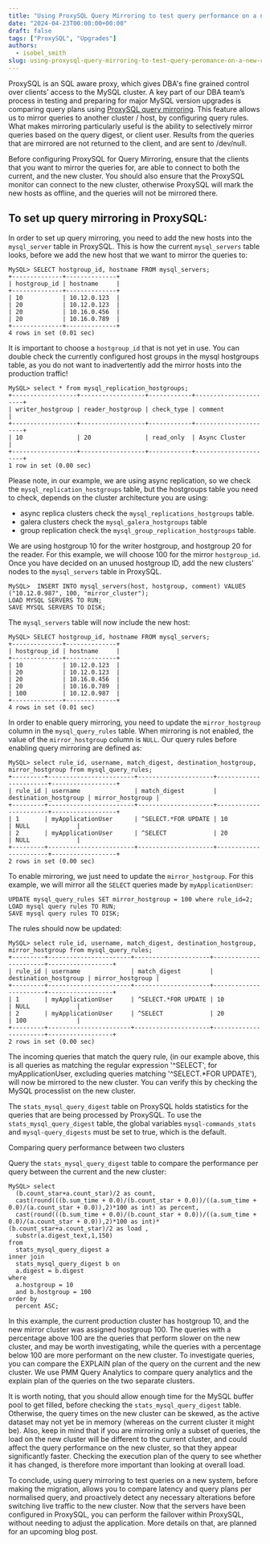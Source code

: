 ```yaml
---
title: "Using ProxySQL Query Mirroring to test query performance on a new cluster"
date: "2024-04-23T00:00:00+00:00"
draft: false
tags: ["ProxySQL", "Upgrades"]
authors:
  - isobel_smith
slug: using-proxysql-query-mirroring-to-test-query-peromance-on-a-new-cluster
---
```


ProxySQL is an SQL aware proxy, which gives DBA's fine grained control over clients’ access to the MySQL cluster. A key part of our DBA team’s process in testing and preparing for major MySQL version upgrades is comparing query plans using [ProxySQL query mirroring](https://proxysql.com/documentation/mirroring/). This feature allows us to mirror queries to another cluster / host, by configuring query rules. What makes mirroring particularly useful is the ability to selectively mirror queries based on the query digest, or client user. Results from the queries that are mirrored are not returned to the client, and are sent to /dev/null.

Before configuring ProxySQL for Query Mirroring, ensure that the clients that you want to mirror the queries for, are able to connect to both the current, and the new cluster. You should also ensure that the ProxySQL monitor can connect to the new cluster, otherwise ProxySQL will mark the new hosts as offline, and the queries will not be mirrored there.

## To set up query mirroring in ProxySQL:

In order to set up query mirroring, you need to add the new hosts into the `mysql_server` table in ProxySQL. This is how the current `mysql_servers` table looks, before we add the new host that we want to mirror the queries to:

```
MySQL> SELECT hostgroup_id, hostname FROM mysql_servers;
+--------------+--------------+
| hostgroup_id | hostname     |
+--------------+--------------+
| 10           | 10.12.0.123  |
| 20           | 10.12.0.123  |
| 20           | 10.16.0.456  |
| 20           | 10.16.0.789  |
+--------------+--------------+
4 rows in set (0.01 sec)
```

It is important to choose a `hostgroup_id` that is not yet in use. You can double check the currently configured host groups in the mysql hostgroups table, as you do not want to inadvertently add the mirror hosts into the production traffic! 

```
MySQL> select * from mysql_replication_hostgroups;
+------------------+------------------+------------+----------------------+
| writer_hostgroup | reader_hostgroup | check_type | comment              |
+------------------+------------------+------------+----------------------+
| 10               | 20               | read_only  | Async Cluster        |
+------------------+------------------+------------+----------------------+
1 row in set (0.00 sec)
```

Please note, in our example, we are using async replication, so we check the `mysql_replication_hostgroups` table, but the hostgroups table you need to check, depends on the cluster architecture you are using: 

 - async replica clusters check the `mysql_replications_hostgroups` table.
 - galera clusters check the `mysql_galera_hostgroups` table
 - group replication check the `mysql_group_replication_hostgroups` table.

We are using hostgroup 10 for the writer hostgroup, and hostgroup 20 for the reader. For this example, we will choose 100 for the mirror `hostgroup_id`. Once you have decided on an unused hostgroup ID, add the new clusters’ nodes to the `mysql_servers` table in ProxySQL.

```
MySQL>  INSERT INTO mysql_servers(host, hostgroup, comment) VALUES ("10.12.0.987", 100, "mirror_cluster");
LOAD MYSQL SERVERS TO RUN;
SAVE MYSQL SERVERS TO DISK;
```

The `mysql_servers` table will now include the new host:

```
MySQL> SELECT hostgroup_id, hostname FROM mysql_servers;
+--------------+--------------+
| hostgroup_id | hostname     |
+--------------+--------------+
| 10           | 10.12.0.123  |
| 20           | 10.12.0.123  |
| 20           | 10.16.0.456  |
| 20           | 10.16.0.789  |
| 100          | 10.12.0.987  |
+--------------+--------------+
4 rows in set (0.01 sec)
```

In order to enable query mirroring, you need to update the `mirror_hostgroup` column in the `mysql_query_rules` table. When mirroring is not enabled, the value of the `mirror_hostgroup` column is `NULL`. 
Our query rules before enabling query mirroring are defined as:

```
MySQL> select rule_id, username, match_digest, destination_hostgroup, mirror_hostgroup from mysql_query_rules;
+---------+------------------------+---------------------+-----------------------+------------------+
| rule_id | username               | match_digest        | destination_hostgroup | mirror_hostgroup |
+---------+------------------------+---------------------+-----------------------+------------------+
| 1       | myApplicationUser      | ^SELECT.*FOR UPDATE | 10                    | NULL             |
| 2       | myApplicationUser      | ^SELECT             | 20                    | NULL             |
+---------+------------------------+---------------------+-----------------------+------------------+
2 rows in set (0.00 sec)

```

To enable mirroring, we just need to update the `mirror_hostgroup`. For this example, we will mirror all the `SELECT` queries made by `myApplicationUser`:


```
UPDATE mysql_query_rules SET mirror_hostgroup = 100 where rule_id=2;
LOAD mysql query rules TO RUN;
SAVE mysql query rules TO DISK;
```

The rules should now be updated:

```
MySQL> select rule_id, username, match_digest, destination_hostgroup, mirror_hostgroup from mysql_query_rules;
+---------+-----------------------+---------------------+-----------------------+------------------+
| rule_id | username              | match_digest        | destination_hostgroup | mirror_hostgroup |
+---------+-----------------------+---------------------+-----------------------+------------------+
| 1       | myApplicationUser     | ^SELECT.*FOR UPDATE | 10                    | NULL             |
| 2       | myApplicationUser     | ^SELECT             | 20                    | 100              |
+---------+-----------------------+---------------------+-----------------------+------------------+
2 rows in set (0.00 sec)

```

The incoming queries that match the query rule, (in our example above, this is all queries as matching the regular expression '^SELECT', for myApplicationUser, excluding queries matching '^SELECT.*FOR UPDATE'), will now be mirrored to the new cluster. You can verify this by checking the MySQL processlist on the new cluster. 

The `stats_mysql_query_digest` table on ProxySQL holds statistics for the queries that are being processed by ProxySQL. To use the `stats_mysql_query_digest` table, the global variables `mysql-commands_stats` and `mysql-query_digests` must be set to true, which is the default.

Comparing query performance between two clusters

Query the `stats_mysql_query_digest` table to compare the performance per query between the current and the new cluster:

```
MySQL> select
  (b.count_star+a.count_star)/2 as count,
  cast(round(((b.sum_time + 0.0)/(b.count_star + 0.0))/((a.sum_time + 0.0)/(a.count_star + 0.0)),2)*100 as int) as percent,
  cast(round(((b.sum_time + 0.0)/(b.count_star + 0.0))/((a.sum_time + 0.0)/(a.count_star + 0.0)),2)*100 as int)*(b.count_star+a.count_star)/2 as load ,
  substr(a.digest_text,1,150)
from
  stats_mysql_query_digest a
inner join
  stats_mysql_query_digest b on
  a.digest = b.digest
where
  a.hostgroup = 10
  and b.hostgroup = 100
order by
  percent ASC;
```

In this example, the current production cluster has hostgroup 10, and the new mirror cluster was assigned hostgroup 100. The queries with a percentage above 100 are the queries that perform slower on the new cluster, and may be worth investigating, while the queries with a percentage below 100 are more performant on the new cluster. To investigate queries, you can compare the EXPLAIN plan of the query on the current and the new cluster. We use PMM Query Analytics to compare query analytics and the explain plan of the queries on the two separate clusters.

It is worth noting, that you should allow enough time for the MySQL buffer pool to get filled, before checking the `stats_mysql_query_digest` table. Otherwise, the query times on the new cluster can be skewed, as the active dataset may not yet be in memory (whereas on the current cluster it might be). Also, keep in mind that if you are mirroring only a subset of queries, the load on the new cluster will be different to the current cluster, and could affect the query performance on the new cluster, so that they appear significantly faster. Checking the execution plan of the query to see whether it has changed, is therefore more important than looking at overall load.

To conclude, using query mirroring to test queries on a new system, before making the migration, allows you to compare latency and query plans per normalised query, and proactively detect any necessary alterations before switching live traffic to the new cluster. Now that the servers have been configured in ProxySQL, you can perform the failover within ProxySQL, without needing to adjust the application. More details on that, are planned for an upcoming blog post.
